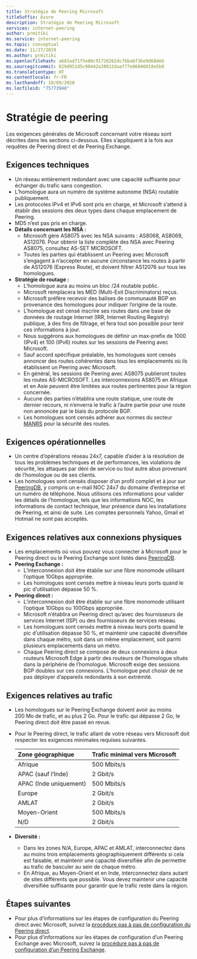 ```yaml
---
title: Stratégie de Peering Microsoft
titleSuffix: Azure
description: Stratégie de Peering Microsoft
services: internet-peering
author: prmitiki
ms.service: internet-peering
ms.topic: conceptual
ms.date: 11/27/2019
ms.author: prmitiki
ms.openlocfilehash: a683ad71f5e80c91728262dc7bbabf36e9d68deb
ms.sourcegitcommit: 829d951d5c90442a38012daaf77e86046018e5b9
ms.translationtype: HT
ms.contentlocale: fr-FR
ms.lasthandoff: 10/09/2020
ms.locfileid: "75773948"
---
```

# <a name="peering-policy"></a>Stratégie de peering
Les exigences générales de Microsoft concernant votre réseau sont décrites dans les sections ci-dessous. Elles s’appliquent à la fois aux requêtes de Peering direct et de Peering Exchange.

## <a name="technical-requirements"></a>Exigences techniques

* Un réseau entièrement redondant avec une capacité suffisante pour échanger du trafic sans congestion.
* L’homologue aura un numéro de système autonome (NSA) routable publiquement.
* Les protocoles IPv4 et IPv6 sont pris en charge, et Microsoft s’attend à établir des sessions des deux types dans chaque emplacement de Peering.
* MD5 n’est pas pris en charge.
* **Détails concernant les NSA :**
    * Microsoft gère AS8075 avec les NSA suivants : AS8068, AS8069, AS12076. Pour obtenir la liste complète des NSA avec Peering AS8075, consultez AS-SET MICROSOFT.
    * Toutes les parties qui établissent un Peering avec Microsoft s’engagent à n’accepter en aucune circonstance les routes à partir de AS12076 (Express Route), et doivent filtrer AS12076 sur tous les homologues.
* **Stratégie de routage :**
    * L’homologue aura au moins un bloc /24 routable public.
    * Microsoft remplacera les MED (Multi-Exit Discriminators) reçus.
    * Microsoft préfère recevoir des balises de communauté BGP en provenance des homologues pour indiquer l’origine de la route.
    * L’homologue est censé inscrire ses routes dans une base de données de routage Internet (IRR, Internet Routing Registry) publique, à des fins de filtrage, et fera tout son possible pour tenir ces informations à jour.
    * Nous suggérons aux homologues de définir un max-prefix de 1000 (IPv4) et 100 (IPv6) routes sur les sessions de Peering avec Microsoft.
    * Sauf accord spécifique préalable, les homologues sont censés annoncer des routes cohérentes dans tous les emplacements où ils établissent un Peering avec Microsoft.
    * En général, les sessions de Peering avec AS8075 publieront toutes les routes AS-MICROSOFT. Les interconnexions AS8075 en Afrique et en Asie peuvent être limitées aux routes pertinentes pour la région concernée.
    * Aucune des parties n’établira une route statique, une route de dernier recours, ni n’enverra le trafic à l’autre partie pour une route non annoncée par le biais du protocole BGP.
    * Les homologues sont censés adhérer aux normes du secteur [MANRS](https://www.manrs.org/) pour la sécurité des routes.

## <a name="operational-requirements"></a>Exigences opérationnelles
* Un centre d’opérations réseau 24x7, capable d’aider à la résolution de tous les problèmes techniques et de performances, les violations de sécurité, les attaques par déni de service ou tout autre abus provenant de l’homologue ou de ses clients.
* Les homologues sont censés disposer d’un profil complet et à jour sur [PeeringDB](https://www.peeringdb.com), y compris un e-mail NOC 24x7 du domaine d’entreprise et un numéro de téléphone. Nous utilisons ces informations pour valider les détails de l’homologue, tels que les informations NOC, les informations de contact technique, leur présence dans les installations de Peering, et ainsi de suite. Les comptes personnels Yahoo, Gmail et Hotmail ne sont pas acceptés.

## <a name="physical-connection-requirements"></a>Exigences relatives aux connexions physiques
* Les emplacements où vous pouvez vous connecter à Microsoft pour le Peering direct ou le Peering Exchange sont listés dans [PeeringDB](https://www.peeringdb.com/net/694).
* **Peering Exchange :**
    * L’interconnexion doit être établie sur une fibre monomode utilisant l’optique 10Gbps appropriée.
    * Les homologues sont censés mettre à niveau leurs ports quand le pic d’utilisation dépasse 50 %.
* **Peering direct :**
    * L’interconnexion doit être établie sur une fibre monomode utilisant l’optique 10Gbps ou 100Gbps appropriée.
    * Microsoft n’établira un Peering direct qu’avec des fournisseurs de services Internet (ISP) ou des fournisseurs de services réseau.
    * Les homologues sont censés mettre à niveau leurs ports quand le pic d’utilisation dépasse 50 %, et maintenir une capacité diversifiée dans chaque métro, soit dans un même emplacement, soit parmi plusieurs emplacements dans un métro.
    * Chaque Peering direct se compose de deux connexions à deux routeurs Microsoft Edge à partir des routeurs de l’homologue situés dans la périphérie de l’homologue. Microsoft exige des sessions BGP doubles sur ces connexions. L’homologue peut choisir de ne pas déployer d’appareils redondants à son extrémité.

## <a name="traffic-requirements"></a>Exigences relatives au trafic
* Les homologues sur le Peering Exchange doivent avoir au moins 200 Mo de trafic, et au plus 2 Go.  Pour le trafic qui dépasse 2 Go, le Peering direct doit être passé en revue.
* Pour le Peering direct, le trafic allant de votre réseau vers Microsoft doit respecter les exigences minimales requises suivantes.

    | Zone géographique                      | Trafic minimal vers Microsoft   |
    | :----------------------- |:-------------------------------|
    | Afrique                   | 500 Mbits/s                       |
    | APAC (sauf l’Inde)      |   2 Gbit/s                       |
    | APAC (Inde uniquement)        | 500 Mbits/s                       |
    | Europe                   |   2 Gbit/s                       |
    | AMLAT                    |   2 Gbit/s                       |
    | Moyen-Orient              | 500 Mbits/s                       |
    | N/D                       |   2 Gbit/s                       |

* **Diversité :**
    * Dans les zones N/A, Europe, APAC et AMLAT, interconnectez dans au moins trois emplacements géographiquement différents si cela est faisable, et maintenir une capacité diversifiée afin de permettre au trafic de basculer au sein de chaque métro.
    * En Afrique, au Moyen-Orient et en Inde, interconnectez dans autant de sites différents que possible. Vous devez maintenir une capacité diversifiée suffisante pour garantir que le trafic reste dans la région.

## <a name="next-steps"></a>Étapes suivantes

* Pour plus d’informations sur les étapes de configuration du Peering direct avec Microsoft, suivez la [procédure pas à pas de configuration du Peering direct](walkthrough-direct-all.md).
* Pour plus d’informations sur les étapes de configuration d’un Peering Exchange avec Microsoft, suivez la [procédure pas à pas de configuration d’un Peering Exchange](walkthrough-exchange-all.md).